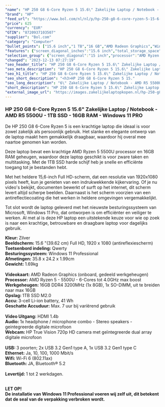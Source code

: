 ```yaml
---
"name": "HP 250 G8 6-Core Ryzen 5 15.6\" Zakelijke Laptop / Notebook - AMD R5 5500U - 1TB SSD - 16GB RAM - Windows 11 PRO"
"brand": "HP"
"feed_url": "https://www.bol.com/nl/nl/p/hp-250-g8-6-core-ryzen-5-15-6-zakelijke-laptop-notebook-amd-r5-5500u-1tb-ssd-16gb-ram-windows-11-pro/9300000153527919"
"price": 625
"currency": "EUR"
"GTIN": "8720937103507"
"supplier": "Bol.com"
"category": "Computer"
"bullet_points": ["15.6 inch","1 TB","16 GB","AMD Radeon Graphics","Windows"]
"features": {"screen_diagonal_inches":"15.6 inch","total_storage_space":"1 TB","memory_size":"16 GB","graphics_card":"AMD Radeon Graphics","operating_system":"Windows"}
"selection_group": {"screen_diagonal":"15 inch","processor":"AMD Ryzen 5","changed_price_past_3_days":false,"product_family":"HP 250"}
"changed": "2023-12-13 07:27:19"
"seo_header_title": "HP 250 G8 6-Core Ryzen 5 15.6\" Zakelijke Laptop / Notebook - AMD R5 5500U - 1TB SSD - 16GB RAM - Windows 11 PRO"
"seo_meta_description": "HP 250 G8 6-Core Ryzen 5 15.6\" Zakelijke Laptop / Notebook - AMD R5 5500U - 1TB SSD - 16GB RAM - Windows 11 PRO"
"seo_h1_title": "HP 250 G8 6-Core Ryzen 5 15.6\" Zakelijke Laptop / Notebook - AMD R5 5500U - 1TB SSD - 16GB RAM - Windows 11 PRO"
"seo_short_description": "<h3>HP 250 G8 6-Core Ryzen 5 15."
"seo_long_description": "6\" Zakelijke Laptop / Notebook - AMD R5 5500U - 1TB SSD - 16GB RAM - Windows 11 PRO</h3> <p>De HP 250 G8 6-Core Ryzen 5 is een krachtige laptop die ideaal is voor zowel zakelijk als persoonlijk gebruik. Het slanke en elegante ontwerp van de laptop maakt hem gemakkelijk draagbaar, waardoor hij overal mee naartoe genomen kan worden. </p> <p>Deze laptop bevat een krachtige AMD Ryzen 5 5500U processor en 16GB RAM geheugen, waardoor deze laptop geschikt is voor zware taken en multitasking. Met de 1TB SSD harde schijf heb je snelle en efficiënte toegang tot je bestanden hebt. </p> <p>Met het heldere 15,6-inch Full HD-scherm, dat een resolutie van 1920x1080 pixels heeft, kun je genieten van een indrukwekkende kijkervaring. Of je nu video's bekijkt, documenten bewerkt of surft op het internet, dit scherm levert altijd scherpe beelden. Daarnaast is het scherm voorzien van een antireflectiecoating die het werken in heldere omgevingen vergemakkelijkt. </p> <p>Tot slot wordt de laptop geleverd met het nieuwste besturingssysteem van Microsoft, Windows 11 Pro, dat ontworpen is om efficiënter en veiliger te werken. Al met al is deze HP laptop een uitstekende keuze voor wie op zoek is naar een krachtige, betrouwbare en draagbare laptop voor dagelijks gebruik. </p> <p><strong>Kleur: </strong>Zilver<strong><br />Beeldscherm: </strong>15. 6 \"(39. 62 cm) Full HD, 1920 x 1080 (antireflexiescherm)<strong><br />Toetsenbord indeling: </strong>Qwerty<strong><br />Besturingssysteem:</strong> Windows 11 Professional<strong><br />Afmetingen: </strong>35. 8 x 24. 2 x 1. 99cm<strong><br />Gewicht: </strong>1. 69kg<strong><br /><br />Videokaart: </strong>AMD Radeon Graphics (onboard, gedeeld werkgeheugen)<strong><br />Processor:</strong> AMD Ryzen 5 - 5500U - 6-Cores tot 4. 0GHz max boost<strong><br />Werkgeheugen: </strong>16GB DDR4 3200MHz (1x 8GB), 1x SO-DIMM, uit te breiden naar max 16GB<br /><strong>Opslag: </strong>1TB SSD M2. 0<strong><br />Accu: </strong>3-cell Li-ion battery, 41 Wh<strong><br />Geschatte Accuduur:</strong> Max. 7 uur bij variërend gebruik<strong><br /><br />Video Uitgang:</strong> HDMI 1. 4b<strong><br />Audio: </strong>1x headphone / microphone combo - Stereo speakers - geintegreerde digitale microfoon<strong><br />Webcam: </strong>HP True Vision 720p HD camera met geïntegreerde dual array digitale microfoon<strong><br /><br />USB: </strong>3 poorten; 2x USB 3. 2 Gen1 type A, 1x USB 3. 2 Gen1 type C<strong><br />Ethernet:</strong> Ja, 10, 100, 1000 Mbit/s<strong><br />Wifi: </strong>Wi-Fi 6 (802. 11ax)<strong><br />Bluetooth: </strong>JA, Bluetooth® 5. 2<br /><strong><br />Levertijd: </strong>1 tot 2 werkdagen. </p> <p><br /><strong>LET OP!</strong><br /><strong>De installatie van Windows 11 Professional voeren wij zelf uit, dit betekent dat de seal van de verpakking verbroken wordt. </strong></p>"
"short_description": "HP 250 G8 6-Core Ryzen 5 15.6\" Zakelijke Laptop / Notebook - AMD R5 5500U - 1TB SSD - 16GB RAM - Windows 11 PRO De HP 250 G8 6-Core Ryzen 5 is een krachtige laptop die ideaal is voor zowel zakelijk als persoonlijk gebruik. Het slanke en elegante ontwerp van de laptop maakt hem gemakkelijk draagbaar, waardoor hij overal mee naartoe genomen kan worden. Deze laptop bevat een krachtige AMD Ryzen 5 5500U processor en 16GB RAM geheugen, waardoor deze laptop geschikt is voor zware taken en multitasking. Met de 1TB SSD harde schijf heb je snelle en efficiënte toegang tot je bestanden hebt. Met het heldere 15,6-inch Full HD-scherm, dat een resolutie van 1920x1080 pixels heeft, kun je genieten van een indrukwekkende kijkervaring. Of je nu video's bekijkt, documenten bewerkt of surft op het internet, dit scherm levert altijd scherpe beelden. Daarnaast is het scherm voorzien van een antireflectiecoating die het werken in heldere omgevingen vergemakkelijkt. Tot slot wordt de laptop geleverd met het nieuwste besturingssysteem van Microsoft, Windows 11 Pro, dat ontworpen is om efficiënter en veiliger te werken. Al met al is deze HP laptop een uitstekende keuze voor wie op zoek is naar een krachtige, betrouwbare en draagbare laptop voor dagelijks gebruik. Kleur: Zilver Beeldscherm: 15.6 \"(39.62 cm) Full HD, 1920 x 1080 (antireflexiescherm) Toetsenbord indeling: Qwerty Besturingssysteem: Windows 11 Professional Afmetingen: 35.8 x 24.2 x 1.99cm Gewicht: 1.69kg Videokaart: AMD Radeon Graphics (onboard, gedeeld werkgeheugen) Processor: AMD Ryzen 5 - 5500U - 6-Cores tot 4.0GHz max boost Werkgeheugen: 16GB DDR4 3200MHz (1x 8GB), 1x SO-DIMM, uit te breiden naar max 16GB Opslag: 1TB SSD M2.0 Accu: 3-cell Li-ion battery, 41 Wh Geschatte Accuduur: Max. 7 uur bij variërend gebruik Video Uitgang: HDMI 1.4b Audio: 1x headphone / microphone combo - Stereo speakers - geintegreerde digitale microfoon Webcam: HP True Vision 720p HD camera met geïntegreerde dual array digitale microfoon USB: 3 poorten; 2x USB 3.2 Gen1 type A, 1x USB 3.2 Gen1 type C Ethernet: Ja, 10, 100, 1000 Mbit/s Wifi: Wi-Fi 6 (802.11ax) Bluetooth: JA, Bluetooth® 5.2 Levertijd: 1 tot 2 werkdagen. LET OP! De installatie van Windows 11 Professional voeren wij zelf uit, dit betekent dat de seal van de verpakking verbroken wordt."
"external_image_url": "https://images.zakelijkelaptopkopen.nl/hp-250-g8-6-core-ryzen-5-15-6-zakelijke-laptop-notebook-amd-r5-5500u-1tb-ssd-16gb-ram-windows-11-pro.webp"
---
```


<h3>HP 250 G8 6-Core Ryzen 5 15.6" Zakelijke Laptop / Notebook - AMD R5 5500U - 1TB SSD - 16GB RAM - Windows 11 PRO</h3> <p>De HP 250 G8 6-Core Ryzen 5 is een krachtige laptop die ideaal is voor zowel zakelijk als persoonlijk gebruik. Het slanke en elegante ontwerp van de laptop maakt hem gemakkelijk draagbaar, waardoor hij overal mee naartoe genomen kan worden.</p> <p>Deze laptop bevat een krachtige AMD Ryzen 5 5500U processor en 16GB RAM geheugen, waardoor deze laptop geschikt is voor zware taken en multitasking. Met de 1TB SSD harde schijf heb je snelle en efficiënte toegang tot je bestanden hebt. </p> <p>Met het heldere 15,6-inch Full HD-scherm, dat een resolutie van 1920x1080 pixels heeft, kun je genieten van een indrukwekkende kijkervaring. Of je nu video's bekijkt, documenten bewerkt of surft op het internet, dit scherm levert altijd scherpe beelden. Daarnaast is het scherm voorzien van een antireflectiecoating die het werken in heldere omgevingen vergemakkelijkt.</p> <p>Tot slot wordt de laptop geleverd met het nieuwste besturingssysteem van Microsoft, Windows 11 Pro, dat ontworpen is om efficiënter en veiliger te werken. Al met al is deze HP laptop een uitstekende keuze voor wie op zoek is naar een krachtige, betrouwbare en draagbare laptop voor dagelijks gebruik.</p> <p><strong>Kleur: </strong>Zilver<strong><br />Beeldscherm: </strong>15.6 "(39.62 cm) Full HD, 1920 x 1080 (antireflexiescherm)<strong><br />Toetsenbord indeling: </strong>Qwerty<strong><br />Besturingssysteem:</strong> Windows 11 Professional<strong><br />Afmetingen: </strong>35.8 x 24.2 x 1.99cm<strong><br />Gewicht: </strong>1.69kg<strong><br /><br />Videokaart: </strong>AMD Radeon Graphics (onboard, gedeeld werkgeheugen)<strong><br />Processor:</strong> AMD Ryzen 5 - 5500U - 6-Cores tot 4.0GHz max boost<strong><br />Werkgeheugen: </strong>16GB DDR4 3200MHz (1x 8GB), 1x SO-DIMM, uit te breiden naar max 16GB<br /><strong>Opslag: </strong>1TB SSD M2.0<strong><br />Accu: </strong>3-cell Li-ion battery, 41 Wh<strong><br />Geschatte Accuduur:</strong> Max. 7 uur bij variërend gebruik<strong><br /><br />Video Uitgang:</strong> HDMI 1.4b<strong><br />Audio: </strong>1x headphone / microphone combo - Stereo speakers - geintegreerde digitale microfoon<strong><br />Webcam: </strong>HP True Vision 720p HD camera met geïntegreerde dual array digitale microfoon<strong><br /><br />USB: </strong>3 poorten; 2x USB 3.2 Gen1 type A, 1x USB 3.2 Gen1 type C<strong><br />Ethernet:</strong> Ja, 10, 100, 1000 Mbit/s<strong><br />Wifi: </strong>Wi-Fi 6 (802.11ax)<strong><br />Bluetooth: </strong>JA, Bluetooth® 5.2<br /><strong><br />Levertijd: </strong>1 tot 2 werkdagen. </p> <p><br /><strong>LET OP!</strong><br /><strong>De installatie van Windows 11 Professional voeren wij zelf uit, dit betekent dat de seal van de verpakking verbroken wordt.</strong></p>